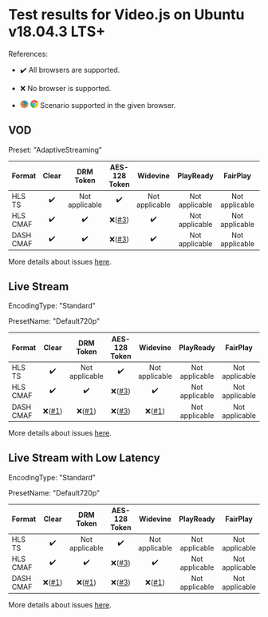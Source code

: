 # Test results for Video.js on Ubuntu v18.04.3 LTS+

References:

- ✔️ All browsers are supported.

- ❌ No browser is supported.

- ![firefox](../../icons/firefox.png) ![chrome](../../icons/chrome.png) Scenario supported in the given browser.

## VOD

Preset: "AdaptiveStreaming"

| Format | Clear | DRM Token | AES-128 Token | Widevine | PlayReady | FairPlay | AES-128 | Sidecar captions |
| --------- | :---: | :---: | :----------------------------------------------------------: | :----------------------------------------------------------: | :------: | :------: | :------: | :------: |
| HLS TS    | ✔️ | Not applicable | ✔️ | Not applicable | Not applicable | Not applicable | ✔️ | ✔️ |
| HLS CMAF  | ✔️ | ✔️ | ❌([#3](issues.md#issue-3)) | ✔️ | Not applicable | Not applicable | ❌([#3](issues.md#issue-3)) | ✔️ |
| DASH CMAF | ✔️ | ✔️ | ❌([#3](issues.md#issue-3)) | ✔️ | Not applicable | Not applicable | ❌([#3](issues.md#issue-3)) | ✔️ |

More details about issues [here](issues.md).

## Live Stream

EncodingType: "Standard"

PresetName: "Default720p"

| Format | Clear | DRM Token | AES-128 Token | Widevine | PlayReady | FairPlay | AES-128 | Live Transcription |
| --------- | :---: | :---: | :----------------------------------------------------------: | :----------------------------------------------------------: | :------: | :------: | :------: | :------: |
| HLS TS    | ✔️ | Not applicable | ✔️ | Not applicable | Not applicable | Not applicable | ✔️ | ✔️ |
| HLS CMAF  | ✔️ | ✔️ | ❌([#3](issues.md#issue-3)) | ✔️ | Not applicable | Not applicable | ❌([#3](issues.md#issue-3)) | ❌([#7](issues.md#issue-7)) |
| DASH CMAF | ❌([#1](issues.md#issue-1)) | ❌([#1](issues.md#issue-1)) | ❌([#3](issues.md#issue-3)) | ❌([#1](issues.md#issue-1)) | Not applicable | Not applicable | ❌([#3](issues.md#issue-3)) | ❌([#7](issues.md#issue-7)) |

More details about issues [here](issues.md).

## Live Stream with Low Latency

EncodingType: "Standard"

PresetName: "Default720p"

| Format | Clear | DRM Token | AES-128 Token | Widevine | PlayReady | FairPlay | AES-128 |
| --------- | :---: | :---: | :----------------------------------------------------------: | :----------------------------------------------------------: | :------: | :----------------------------------------------------------: | :----------------------------------------------------------: |
| HLS TS    | ✔️ | Not applicable | ✔️ | Not applicable | Not applicable | Not applicable | ✔️ |
| HLS CMAF  | ✔️ | ✔️ | ❌([#3](issues.md#issue-3)) | ✔️ |     Not applicable | Not applicable | ❌([#3](issues.md#issue-3)) |
| DASH CMAF | ❌([#1](issues.md#issue-1)) | ❌([#1](issues.md#issue-1)) | ❌([#3](issues.md#issue-3)) | ❌([#1](issues.md#issue-1)) |     Not applicable | Not applicable | ❌([#3](issues.md#issue-3)) |

More details about issues [here](issues.md).
